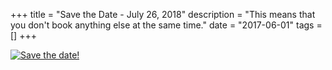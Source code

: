 +++
title = "Save the Date - July 26, 2018"
description = "This means that you don't book anything else at the same time."
date = "2017-06-01"
tags = []
+++

[![Save the date!](/images/assets/savethedate_26.png)](/)
